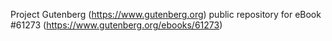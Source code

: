 Project Gutenberg (https://www.gutenberg.org) public repository for eBook #61273 (https://www.gutenberg.org/ebooks/61273)
